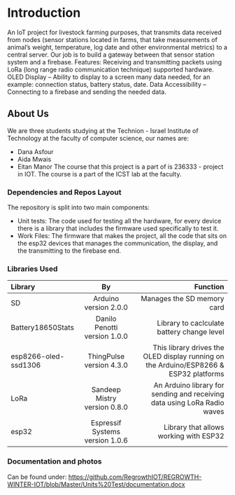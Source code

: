 # Introduction

An IoT project for livestock farming purposes, that transmits data received from nodes (sensor stations located in farms, that take measurements of animal’s weight, temperature, log date and other environmental metrics) to a central server. Our job is to build a gateway between that sensor station system and a firebase.
Features: 
Receiving and transmitting packets using LoRa (long range radio communication technique) supported hardware. 
OLED Display – Ability to display to a screen many data needed, for an example: connection status, battery status, date. 
Data Accessibility – Connecting to a firebase and sending the needed data.  


## About Us

We are three students studying at the Technion - Israel Institute of Technology at the faculty of computer science, our names are:
* Dana Asfour
* Aida Mwais 
* Eitan Manor
The course that this project is a part of is 236333 - project in IOT. The course is a part of the ICST lab at the faculty.


### Dependencies and Repos Layout 

The repository is split into two main components:

* Unit tests: The code used for testing all the hardware, for every device there is a library that includes the firmware used specifically to test it. 
* Work Files: The firmware that makes the project, all the code that sits on the esp32 devices that manages the communication, the display, and the transmitting to the firebase end.

### Libraries Used 

| Library | By | Function |
| :---         |     :---:      |          ---: |
|SD  | Arduino version  2.0.0    | Manages the SD memory card    |
| Battery18650Stats    |   Danilo Penotti version 1.0.0   | Library to caclculate battery change level    |
| esp8266-oled-ssd1306    |   ThingPulse version 4.3.0  | This library drives the OLED display running on the Arduino/ESP8266 & ESP32 platforms |
| LoRa |   Sandeep Mistry version 0.8.0  | An Arduino library for sending and receiving data using LoRa Radio waves   |
| esp32  |   Espressif Systems version 1.0.6   | Library that allows working with ESP32  |




### Documentation and photos 

Can be found under: https://github.com/RegrowthIOT/REGROWTH-WINTER-IOT/blob/Master/Units%20Test/documentation.docx
